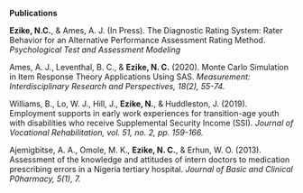 **Publications**

**Ezike, N.C.**, & Ames, A. J. (In Press). The Diagnostic Rating System: Rater Behavior for an Alternative Performance Assessment Rating Method. _Psychological Test and Assessment Modeling_

Ames, A. J., Leventhal, B. C., & **Ezike, N. C.** (2020). Monte Carlo Simulation in Item Response Theory Applications Using SAS. _Measurement: Interdisciplinary Research and Perspectives, 18(2), 55-74._

Williams, B., Lo, W. J., Hill, J., **Ezike, N.**, & Huddleston, J. (2019). Employment supports in early work experiences for transition-age youth with disabilities who receive Supplemental Security Income (SSI). _Journal of Vocational Rehabilitation, vol. 51, no. 2, pp. 159-166._

Ajemigbitse, A. A., Omole, M. K., **Ezike, N. C.**, & Erhun, W. O. (2013). Assessment of the knowledge and attitudes of intern doctors to medication prescribing errors in a Nigeria tertiary hospital. _Journal of Basic and Clinical P0harmacy, 5(1), 7._

